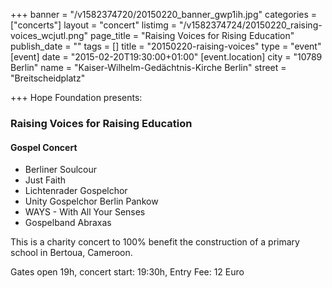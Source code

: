 +++
banner = "/v1582374720/20150220_banner_gwp1ih.jpg"
categories = ["concerts"]
layout = "concert"
listimg = "/v1582374724/20150220_raising-voices_wcjutl.png"
page_title = "Raising Voices for Rising Education"
publish_date = ""
tags = []
title = "20150220-raising-voices"
type = "event"
[event]
date = "2015-02-20T19:30:00+01:00"
[event.location]
city = "10789 Berlin"
name = "Kaiser-Wilhelm-Gedächtnis-Kirche Berlin"
street = "Breitscheidplatz"

+++
Hope Foundation presents: 

### Raising Voices for Raising Education

#### Gospel Concert

* Berliner Soulcour
* Just Faith
* Lichtenrader Gospelchor
* Unity Gospelchor Berlin Pankow
* WAYS - With All Your Senses
* Gospelband Abraxas

This is a charity concert to 100% benefit the construction of a primary school in Bertoua, Cameroon.

Gates open 19h, concert start: 19:30h, Entry Fee: 12 Euro